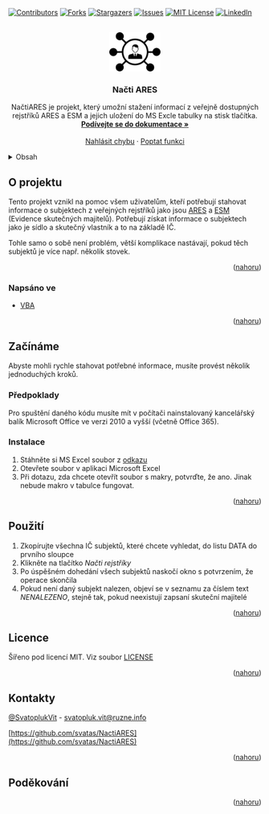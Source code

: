 <div id="top"></div>
<!--
*** Thanks for checking out the Best-README-Template. If you have a suggestion
*** that would make this better, please fork the repo and create a pull request
*** or simply open an issue with the tag "enhancement".
*** Don't forget to give the project a star!
*** Thanks again! Now go create something AMAZING! :D
-->



<!-- PROJECT SHIELDS -->
<!--
*** I'm using markdown "reference style" links for readability.
*** Reference links are enclosed in brackets [ ] instead of parentheses ( ).
*** See the bottom of this document for the declaration of the reference variables
*** for contributors-url, forks-url, etc. This is an optional, concise syntax you may use.
*** https://www.markdownguide.org/basic-syntax/#reference-style-links
-->
[![Contributors][contributors-shield]][contributors-url]
[![Forks][forks-shield]][forks-url]
[![Stargazers][stars-shield]][stars-url]
[![Issues][issues-shield]][issues-url]
[![MIT License][license-shield]][license-url]
[![LinkedIn][linkedin-shield]][linkedin-url]



<!-- PROJECT LOGO -->
<br />
<div align="center">
  <a href="https://github.com/svatas/NactiARES">
    <img src="images/logo.png" alt="Logo" width="102" height="78">
  </a>

<h3 align="center">Načti ARES</h3>

  <p align="center">
    NačtiARES je projekt, který umožní stažení informací z veřejně dostupných rejstříků ARES a ESM a jejich uložení do MS Excle tabulky na stisk tlačítka.
    <br />
    <a href="https://github.com/svatas/NactiARES"><strong>Podívejte se do dokumentace »</strong></a>
    <br />
    <br />
    <a href="https://github.com/svatas/NactiARES/issues">Nahlásit chybu</a>
    ·
    <a href="https://github.com/svatas/NactiARES/issues">Poptat funkci</a>
  </p>
</div>



<!-- TABLE OF CONTENTS -->
<details>
  <summary>Obsah</summary>
  <ol>
    <li>
      <a href="#o-projektu">O projektu</a>
      <ul>
        <li><a href="#napsano-ve">Napsáno ve</a></li>
      </ul>
    </li>
    <li>
      <a href="#začínáme">Začínáme</a>
      <ul>
        <li><a href="#předpoklady">Předpoklady</a></li>
        <li><a href="#instalace">Instalace</a></li>
      </ul>
    </li>
    <li><a href="#použití">Použití</a></li>
    <li><a href="#plán-verzí">Plán verzí</a></li>
<!--
    <li><a href="#contributing">Příspění</a></li>
    <li><a href="#licence">Licence</a></li>
 -->
    <li><a href="#kontakt">Kontakt</a></li>
    <li><a href="#poděkování">Poděkování</a></li>
  </ol>
</details>



<!-- ABOUT THE PROJECT -->
## O projektu

Tento projekt vznikl na pomoc všem uživatelům, kteří potřebují stahovat informace o subjektech z veřejných rejstříků jako jsou [ARES](https://wwwinfo.mfcr.cz/ares/ares_es.html.cz) a [ESM](https://esm.justice.cz/) (Evidence skutečných majitelů). Potřebují získat informace o subjektech jako je sídlo a skutečný vlastník a to na základě IČ.

Tohle samo o sobě není problém, větší komplikace nastávají, pokud těch subjektů je více např. několik stovek.

<p align="right">(<a href="#top">nahoru</a>)</p>

### Napsáno ve

* [VBA](https://support.microsoft.com/cs-cz/office/z%C3%ADsk%C3%A1n%C3%AD-n%C3%A1pov%C4%9Bdy-k-pou%C5%BE%C3%ADv%C3%A1n%C3%AD-programu-visual-basic-editor-61404b99-84af-4aa3-b1ca-465bc4f45432)


<p align="right">(<a href="#top">nahoru</a>)</p>



<!-- GETTING STARTED -->
## Začínáme

Abyste mohli rychle stahovat potřebné informace, musíte provést několik jednoduchých kroků.

### Předpoklady

Pro spuštění daného kódu musíte mít v počítači nainstalovaný kancelářský balík Microsoft Office  ve verzi 2010 a vyšší (včetně Office 365).

### Instalace

1. Stáhněte si MS Excel soubor z [odkazu](https://github.com/svatas/NactiARES/releases)
2. Otevřete soubor v aplikaci Microsoft Excel
3. Při dotazu, zda chcete otevřít soubor s makry, potvrďte, že ano. Jinak nebude makro v tabulce fungovat.

<p align="right">(<a href="#top">nahoru</a>)</p>

<!-- USAGE EXAMPLES -->
## Použití

1. Zkopírujte všechna IČ subjektů, které chcete vyhledat, do listu DATA do prvního sloupce
2. Klikněte na tlačítko *Načti rejstříky*
3. Po úspěšném dohedání všech subjektů naskočí okno s potvrzením, že operace skončila
4. Pokud není daný subjekt nalezen, objeví se v seznamu za číslem text *NENALEZENO*, stejně tak, pokud neexistují zapsaní skuteční majitelé


<p align="right">(<a href="#top">nahoru</a>)</p>



<!-- ROADMAP
## Plán verzí

- [ ] Feature 1
- [ ] Feature 2
- [ ] Feature 3
    - [ ] Nested Feature

See the [open issues](https://github.com/svatas/NactiARES/issues) for a full list of proposed features (and known issues).

<p align="right">(<a href="#top">nahoru</a>)</p>
 -->


<!-- CONTRIBUTING
## Contributing

Contributions are what make the open source community such an amazing place to learn, inspire, and create. Any contributions you make are **greatly appreciated**.

If you have a suggestion that would make this better, please fork the repo and create a pull request. You can also simply open an issue with the tag "enhancement".
Don't forget to give the project a star! Thanks again!

1. Fork the Project
2. Create your Feature Branch (`git checkout -b feature/AmazingFeature`)
3. Commit your Changes (`git commit -m 'Add some AmazingFeature'`)
4. Push to the Branch (`git push origin feature/AmazingFeature`)
5. Open a Pull Request

<p align="right">(<a href="#top">nahoru</a>)</p>

 -->

<!-- LICENSE -->
## Licence

Šířeno pod licencí MIT. Viz soubor [LICENSE](https://github.com/svatas/NactiARES/blob/main/LICENSE)

<p align="right">(<a href="#top">nahoru</a>)</p>



<!-- CONTACT -->
## Kontakty

[@SvatoplukVit](https://twitter.com/SvatoplukVit) - svatopluk.vit@ruzne.info

[https://github.com/svatas/NactiARES](https://github.com/svatas/NactiARES)

<p align="right">(<a href="#top">nahoru</a>)</p>



<!-- ACKNOWLEDGMENTS -->
## Poděkování


<p align="right">(<a href="#top">nahoru</a>)</p>



<!-- MARKDOWN LINKS & IMAGES -->
<!-- https://www.markdownguide.org/basic-syntax/#reference-style-links -->
[contributors-shield]: https://img.shields.io/github/contributors/svatas/NactiARES.svg?style=for-the-badge
[contributors-url]: https://github.com/svatas/NactiARES/graphs/contributors
[forks-shield]: https://img.shields.io/github/forks/svatas/NactiARES.svg?style=for-the-badge
[forks-url]: https://github.com/svatas/NactiARES/network/members
[stars-shield]: https://img.shields.io/github/stars/svatas/NactiARES.svg?style=for-the-badge
[stars-url]: https://github.com/svatas/NactiARES/stargazers
[issues-shield]: https://img.shields.io/github/issues/svatas/NactiARES.svg?style=for-the-badge
[issues-url]: https://github.com/svatas/NactiARES/issues
[license-shield]: https://img.shields.io/github/license/svatas/NactiARES.svg?style=for-the-badge
[license-url]: https://github.com/svatas/NactiARES/blob/master/LICENSE
[linkedin-shield]: https://img.shields.io/badge/-LinkedIn-black.svg?style=for-the-badge&logo=linkedin&colorB=555
[linkedin-url]: https://linkedin.com/in/svatopluk-vit
[product-screenshot]: images/screenshot.png
